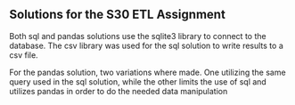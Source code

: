 ## Solutions for the S30 ETL Assignment

Both sql and pandas solutions use the sqlite3 library to connect to the database. The csv library was used for the sql solution to write results to a csv file.

For the pandas solution, two variations where made. One utilizing the same query used in the sql solution, while the other limits the use of sql and utilizes pandas in order to do the needed data manipulation
